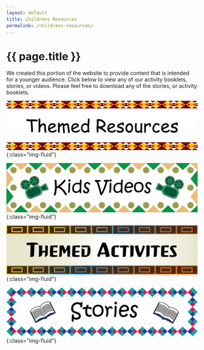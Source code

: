 ```yaml
---
layout: default
title: Childrens Resources
permalink: /childrens-resources/
---
```


# {{ page.title }}

We created this portion of the website to provide content that is intended for a younger audience. Click below to view any of our activity booklets, stories, or videos. Please feel free to download any of the stories, or activity booklets.

![Themed Resources](/assets/img/themed-resources.webp){:class="img-fluid"}

![Kids Videos](/assets/img/kids-videos.webp){:class="img-fluid"}

![Activites](/assets/img/activities.webp){:class="img-fluid"}

![Stories](/assets/img/stories.webp){:class="img-fluid"}

<br><br>
